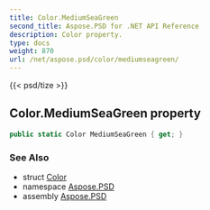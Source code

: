 ```yaml
---
title: Color.MediumSeaGreen
second_title: Aspose.PSD for .NET API Reference
description: Color property. 
type: docs
weight: 870
url: /net/aspose.psd/color/mediumseagreen/
---
```

{{< psd/tize >}}
## Color.MediumSeaGreen property

```csharp
public static Color MediumSeaGreen { get; }
```

### See Also

* struct [Color](../)
* namespace [Aspose.PSD](../../color/)
* assembly [Aspose.PSD](../../../)


